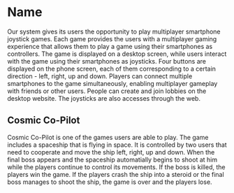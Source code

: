 # Name 
 
Our system gives its users the opportunity to play multiplayer smartphone joystick games. Each game provides the users with a multiplayer gaming experience that allows them to play a game using
their smartphones as controllers. The game is displayed on a desktop screen, while users interact with the game using their smartphones as joysticks. Four buttons are displayed on the phone screen, 
each of them corresponding to a certain direction - left, right, up and down. Players can connect multiple smartphones to the game simultaneously, enabling multiplayer gameplay with friends or other
users. People can create and join lobbies on the desktop website. The joysticks are also accesses through the web.

## Cosmic Co-Pilot

Cosmic Co-Pilot is one of the games users are able to play. The game includes a spaceship that is flying in space. It is controlled by two users that need to cooperate and move the ship left, right, up 
and down. When the final boss appears and the spaceship automatially begins to shoot at him while the players continue to control its movements. If the boss is killed, the players win the game. If the players
crash the ship into a steroid or the final boss manages to shoot the ship, the game is over and the players lose.
